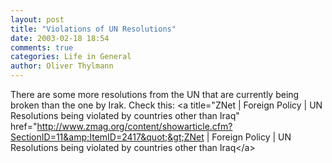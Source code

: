 ```yaml
---
layout: post
title: "Violations of UN Resolutions"
date: 2003-02-18 18:54
comments: true
categories: Life in General
author: Oliver Thylmann
---
```



There are some more resolutions from the UN that are currently being broken than the one by Irak. Check this: &lt;a title=&quot;ZNet | Foreign Policy | UN Resolutions being violated by countries other than Iraq&quot; href=&quot;http://www.zmag.org/content/showarticle.cfm?SectionID=11&amp;ItemID=2417&quot;&gt;ZNet | Foreign Policy | UN Resolutions being violated by countries other than Iraq&lt;/a&gt;


